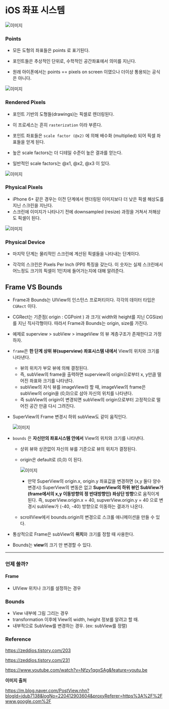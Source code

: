 # iOS 좌표 시스템 

![이미지](../images/step7/1_Points.png)

### Points 

- 모든 도형의 좌표들은 points 로 표기된다. 

- 포인트들은 추상적인 단위로, 수학적인 공간좌표에서 의미를 지닌다.
- 원래 아이폰에서는 points == pixels on screen 이였으나 더이상 통용되는 공식은 아니다.

![이미지](../images/step7/2_RenderedPixels.png)

### Rendered Pixels

- 포인트 기반의 도형들(drawings)는 픽셀로 렌더링된다. 
- 이 프로세스는 흔히 `rasterization` 이라 부른다. 

- 포인트 좌표들은 `scale factor (@x2)` 에 의해 배수화 (multiplied) 되어 픽셀 좌표들을 얻게 된다. 
- 높은 scale factors는 더 디테일 수준이 높은 결과를 얻는다.
- 일반적인 scale factors는 @x1, @x2, @x3 이 있다.

![이미지](../images/step7/3_PhysicalPixels.png)

### Physical Pixels

- iPhone 6+ 같은 경우는 이전 단계에서 렌더링된 이미지보다 더 낮은 픽셀 해상도를 지닌 스크린을 지닌다.  
- 스크린에 이미지가 나타나기 전에 downsampled (resize) 과정을 거쳐서 저해상도 픽셀이 된다.

![이미지](../images/step7/4_PhysicalDevice.png)

### Physical Device

- 마지막 단계는 물리적인 스크린에 계산된 픽셀들을 나타내는 단계이다.

- 각각의 스크린은 Pixels Per Inch (PPI) 특징을 갖는다. 이 숫자는 실제 스크린에서 어느정도 크기의 픽셀이 1인치에 들어가는지에 대해 알려준다.

  

  

  

## Frame VS Bounds 

- Frame과 Bounds는 UIView의 인스턴스 프로퍼티이다. 각각의 데이터 타입은 `CGRect` 이다.

- CGRect는 기준점( origin : CGPoint ) 과 크기( width와 height를 지닌 CGSize)를 지닌 직사각형이다. 따라서 Frame과 Bounds는 origin, size를 가진다.



- 예제로 superview > subView > imageView 의 뷰 계층구조가 존재한다고 가정하자.

- `frame`은 **한 단계 상위 뷰(superview) 좌표시스템 내에서** View의 위치와 크기를 나타낸다.

  - 뷰의 위치가 부모 뷰에 의해 결정된다.
  - 즉, subView의 frame을 출력하면 superview의 origin으로부터 x, y만큼 떨어진 좌표와 크기를 나타낸다.
  - subView의 자식 뷰를 imageView라 할 때, imageView의 frame은 subView의 origin을 (0,0)으로 삼아 자신의 위치를 나타낸다.
  - 즉 subView의 origin이 변경되면 subView의 origin으로부터 고정적으로 떨어진 공간 만큼 다시 그려진다.

- SuperView의 Frame 변경시 하위 subView도 같이 움직인다.

  ![이미지](../images/step7/SuperViewFrameMove.png)

- `bounds` 은 **자신만의 좌표시스템 안에서** View의 위치와 크기를 나타낸다.

  - 상위 뷰와 상관없이 자신의 뷰를 기준으로 뷰의 위치가 결정된다.

  - origin은 default로 (0,0) 이 된다.

    ![이미지](../images/step7/SuperViewBoundsMove.png)

    - 만약 SuperView의 origin.x, origin.y 좌표값을 변경하면 (x,y 둘다 양수 변경시) SuperView의 변동은 없고 **SuperView의 하위 뷰인 SubView가 (frame에서의 x,y 이동방향의 정 반대방향인) 좌상단 방향**으로 움직이게 된다. 즉, superView.origin.x = 40, supverView.origin.y = 40 으로 변경시 subView가 (-40, -40) 방향으로 이동하는 결과가 나온다.

      

  - scrollView에서 bounds.origin의 변경으로 스크롤 애니메이션을 만들 수 있다.

- 통상적으로 Frame은 subView의 **위치**와 크기를 정할 때 사용한다.
- Bounds는 **view**의 크기 만 변경할 수 있다.





----



### 언제 쓸까?

#### Frame

- UIView 위치나 크기를 설정하는 경우



### Bounds 

- View 내부에 그림 그리는 경우
- transformation 이후에 View의 width, height 정보를 알려고 할 때.
- 내부적으로 SubView를 변경하는 경우. (ex: subView를 정렬)



### Reference

https://zeddios.tistory.com/203

https://zeddios.tistory.com/231

https://www.youtube.com/watch?v=Nfzy1qgxSAg&feature=youtu.be

**이미지 출처**

https://m.blog.naver.com/PostView.nhn?blogId=jdub7138&logNo=220412903604&proxyReferer=https%3A%2F%2Fwww.google.com%2F

